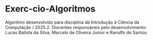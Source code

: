 # Exerc-cio-Algoritmos
Algoritmo desenvolvido para disciplina de Introdução à Ciência da Computação / 2025.2.  Discentes responsáveis pelo desenvolvimento: Lucas Batista da Silva, Marcelo de Oliveira Junior e Ranulfo do Santos.
